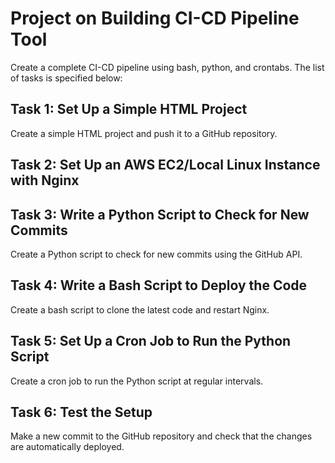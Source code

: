 # Project on Building CI-CD Pipeline Tool

Create a complete CI-CD pipeline using bash, python, and crontabs. The list of tasks is specified below: 

## Task 1: Set Up a Simple HTML Project 
Create a simple HTML project and push it to a GitHub repository. 


## Task 2: Set Up an AWS EC2/Local Linux Instance with Nginx


## Task 3: Write a Python Script to Check for New Commits
 Create a Python script to check for new commits using the GitHub API.
 
 
## Task 4: Write a Bash Script to Deploy the Code
Create a bash script to clone the latest code and restart Nginx.


## Task 5: Set Up a Cron Job to Run the Python Script
Create a cron job to run the Python script at regular intervals.


## Task 6: Test the Setup 
Make a new commit to the GitHub repository and check that the changes are automatically deployed. 

